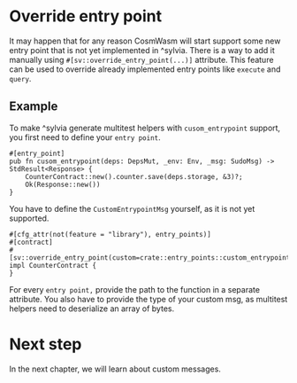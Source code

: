 # Override entry point

It may happen that for any reason CosmWasm will start support some new
entry point that is not yet implemented in ^sylvia. There is a way to
add it manually using `#[sv::override_entry_point(...)]` attribute.
This feature can be used to override already implemented entry points
like `execute` and `query`.

## Example

To make ^sylvia generate multitest helpers with `cusom_entrypoint` support, you first need to define your
`entry point`.

```rust,noplayground
#[entry_point]
pub fn cusom_entrypoint(deps: DepsMut, _env: Env, _msg: SudoMsg) -> StdResult<Response> {
    CounterContract::new().counter.save(deps.storage, &3)?;
    Ok(Response::new())
}
```

You have to define the `CustomEntrypointMsg` yourself, as it is not yet supported.

```rust,noplayground
#[cfg_attr(not(feature = "library"), entry_points)]
#[contract]
#[sv::override_entry_point(custom=crate::entry_points::custom_entrypoint(crate::messages::CustomEntrypointMsg))]
impl CounterContract {
}
```

For every `entry point,` provide the path to the function in a separate attribute. You also have to
provide the type of your custom msg, as multitest helpers need to deserialize an array of bytes.

# Next step

In the next chapter, we will learn about custom messages.
